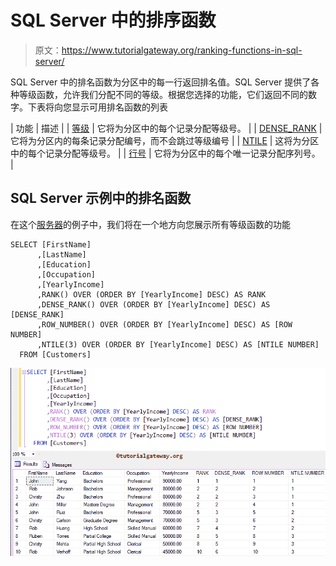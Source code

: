 # SQL Server 中的排序函数

> 原文：<https://www.tutorialgateway.org/ranking-functions-in-sql-server/>

SQL Server 中的排名函数为分区中的每一行返回排名值。SQL Server 提供了各种等级函数，允许我们分配不同的等级。根据您选择的功能，它们返回不同的数字。下表将向您显示可用排名函数的列表

| 功能 | 描述 |
| [等级](https://www.tutorialgateway.org/sql-rank-function/) | 它将为分区中的每个记录分配等级号。 |
| [DENSE_RANK](https://www.tutorialgateway.org/sql-dense_rank/) | 它将为分区内的每条记录分配编号，而不会跳过等级编号 |
| [NTILE](https://www.tutorialgateway.org/sql-ntile-function/) | 这将为分区中的每个记录分配等级号。 |
| [行号](https://www.tutorialgateway.org/sql-row_number/) | 它将为分区中的每个唯一记录分配序列号。 |

## SQL Server 示例中的排名函数

在这个[服务器](https://www.tutorialgateway.org/sql/)的例子中，我们将在一个地方向您展示所有等级函数的功能

```
SELECT [FirstName]
      ,[LastName]
      ,[Education]
      ,[Occupation]
      ,[YearlyIncome]
      ,RANK() OVER (ORDER BY [YearlyIncome] DESC) AS RANK
      ,DENSE_RANK() OVER (ORDER BY [YearlyIncome] DESC) AS [DENSE_RANK]
      ,ROW_NUMBER() OVER (ORDER BY [YearlyIncome] DESC) AS [ROW NUMBER]
      ,NTILE(3) OVER (ORDER BY [YearlyIncome] DESC) AS [NTILE NUMBER]
  FROM [Customers]
```

![Ranking Functions in SQL Server](img/ddaadd33aa98a1320211005d7ad58d0e.png)